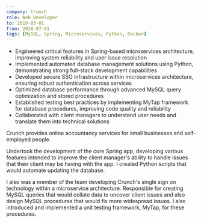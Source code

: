 ```yaml
---
company: Crunch
role: Web Developer
to: 2019-03-01
from: 2018-07-01
tags: [MySQL, Spring, Microservices, Python, Docker]
---
```


<!--action-points-->

- Engineered critical features in Spring-based microservices architecture, improving system reliability and user issue resolution
- Implemented automated database management solutions using Python, demonstrating strong full-stack development capabilities
- Developed secure SSO infrastructure within microservices architecture, ensuring robust authentication across services
- Optimized database performance through advanced MySQL query optimization and stored procedures
- Established testing best practices by implementing MyTap framework for database procedures, improving code quality and reliability
- Collaborated with client managers to understand user needs and translate them into technical solutions

<!--prose-->

Crunch provides online accountancy services for small businesses and self-employed people.

Undertook the development of the core Spring app, developing various features intended to improve the client manager's ability to handle issues that their client may be having with the app. I created Python scripts that would automate updating the database.

I also was a member of the team developing Crunch's single sign on technology within a microservice architecture. Responsible for creating MySQL queries that would collate data to uncover client issues and also design MySQL procedures that would fix more widespread issues. I also introduced and implemented a unit testing framework, MyTap, for these procedures.
